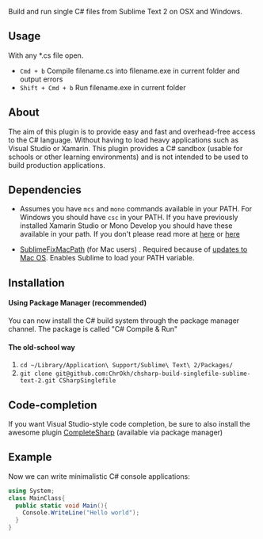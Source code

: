 Build and run single C# files from Sublime Text 2 on OSX and Windows.

Usage
------
With any *.cs file open.
- `Cmd + b` Compile filename.cs into filename.exe in current folder and output errors
- `Shift + Cmd + b` Run filename.exe in current folder

About
-----
The aim of this plugin is to provide easy and fast and overhead-free access to the C# language. Without having to load heavy applications such as Visual Studio or Xamarin. This plugin provides a C# sandbox (usable for schools or other learning environments) and is not intended to be used to build production applications.

Dependencies
------------
- Assumes you have `mcs` and `mono` commands available in your PATH.
For Windows you should have `csc` in your PATH.  If you have previously installed Xamarin Studio or Mono Develop you should have these available in your path. If you don't please read more at [here](http://www.mono-project.com/) or [here](http://monodevelop.com/)

- [SublimeFixMacPath](https://github.com/int3h/SublimeFixMacPath) (for Mac users)
. Required because of [updates to Mac OS](https://forum.sublimetext.com/t/how-to-set-path-on-os-x-so-sublime-can-see-it/11842). Enables Sublime to load your PATH variable.

Installation
------------

#### Using Package Manager (recommended)
You can now install the C# build system through the package manager channel.
The package is called "C# Compile & Run"

#### The old-school way
1. `cd ~/Library/Application\ Support/Sublime\ Text\ 2/Packages/`
2. `git clone git@github.com:ChrOkh/chsharp-build-singlefile-sublime-text-2.git CSharpSinglefile`

Code-completion
---------------
If you want Visual Studio-style code completion, be sure to also install the awesome plugin [CompleteSharp](https://github.com/quarnster/CompleteSharp) (available via package manager) 

Example
-------
Now we can write minimalistic C# console applications:
```C#
using System;
class MainClass{
  public static void Main(){
    Console.WriteLine("Hello world");
  }
}
```
